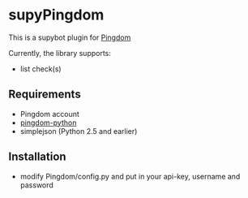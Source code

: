 supyPingdom
=====================
This is a supybot plugin for [Pingdom](http://pingdom.com)

Currently, the library supports:

* list check(s)

Requirements
--------------------
- Pingdom account
- [pingdom-python](https://github.com/EA2D/pingdom-python)
- simplejson (Python 2.5 and earlier)


Installation
--------------------
* modify Pingdom/config.py and put in your api-key, username and password